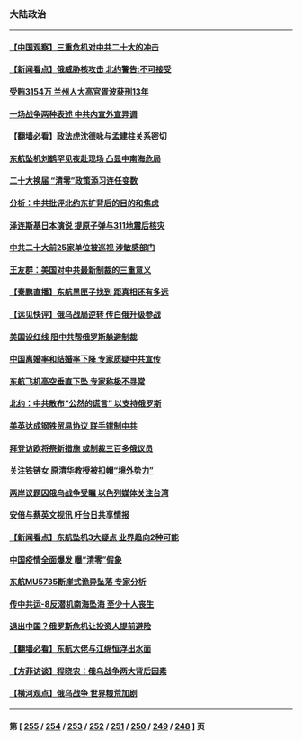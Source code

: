 ### 大陆政治
---
#### [【中国观察】三重危机对中共二十大的冲击](../../pages/ncid277/n13668828.md) 
#### [【新闻看点】俄威胁核攻击 北约警告:不可接受](../../pages/ncid277/n13665980.md) 
#### [受贿3154万 兰州人大高官胥波获刑13年](../../pages/ncid277/n13669075.md) 
#### [一场战争两种表述 中共内宣外宣异调](../../pages/ncid277/n13668971.md) 
#### [【翻墙必看】政法虎沈德咏与孟建柱关系密切](../../pages/ncid277/n13668819.md) 
#### [东航坠机刘鹤罕见夜赴现场 凸显中南海危局](../../pages/ncid277/n13668867.md) 
#### [二十大换届 “清零”政策添习连任变数](../../pages/ncid277/n13668901.md) 
#### [分析：中共批评北约东扩背后的目的和焦虑](../../pages/ncid277/n13668482.md) 
#### [泽连斯基日本演说 提原子弹与311地震后核灾](../../pages/ncid277/n13668171.md) 
#### [中共二十大前25家单位被巡视 涉敏感部门](../../pages/ncid277/n13668738.md) 
#### [王友群：美国对中共最新制裁的三重意义](../../pages/ncid277/n13668319.md) 
#### [【秦鹏直播】东航黑匣子找到 距真相还有多远](../../pages/ncid277/n13668548.md) 
#### [【远见快评】俄乌战局逆转 传白俄升级参战](../../pages/ncid277/n13668537.md) 
#### [美国设红线 阻中共帮俄罗斯躲避制裁](../../pages/ncid277/n13668212.md) 
#### [中国离婚率和结婚率下降 专家质疑中共宣传](../../pages/ncid277/n13668255.md) 
#### [东航飞机高空垂直下坠 专家称极不寻常](../../pages/ncid277/n13668315.md) 
#### [北约：中共散布“公然的谎言” 以支持俄罗斯](../../pages/ncid277/n13668125.md) 
#### [美英达成钢铁贸易协议 联手钳制中共](../../pages/ncid277/n13667944.md) 
#### [拜登访欧将祭新措施 或制裁三百多俄议员](../../pages/ncid277/n13667607.md) 
#### [关注铁链女 原清华教授被扣帽“境外势力”](../../pages/ncid277/n13667335.md) 
#### [两岸议题因俄乌战争受瞩 以色列媒体关注台湾](../../pages/ncid277/n13667129.md) 
#### [安倍与蔡英文视讯 吁台日共享情报](../../pages/ncid277/n13666879.md) 
#### [【新闻看点】东航坠机3大疑点 业界趋向2种可能](../../pages/ncid277/n13665816.md) 
#### [中国疫情全面爆发 曝“清零”假象](../../pages/ncid277/n13666827.md) 
#### [东航MU5735断崖式诡异坠落 专家分析](../../pages/ncid277/n13665865.md) 
#### [传中共运-8反潜机南海坠海 至少十人丧生](../../pages/ncid277/n13666291.md) 
#### [退出中国？俄罗斯危机让投资人提前避险](../../pages/ncid277/n13666253.md) 
#### [【翻墙必看】东航大佬与江绵恒浮出水面](../../pages/ncid277/n13666228.md) 
#### [【方菲访谈】程晓农：俄乌战争两大背后因素](../../pages/ncid277/n13663299.md) 
#### [【横河观点】俄乌战争 世界粮荒加剧](../../pages/ncid277/n13665827.md) 

---
#### 第 [ [255](./255.md) / [254](./254.md) / [253](./253.md) / [252](./252.md) / [251](./251.md) / [250](./250.md) / [249](./249.md) / [248](./248.md) ] 页
